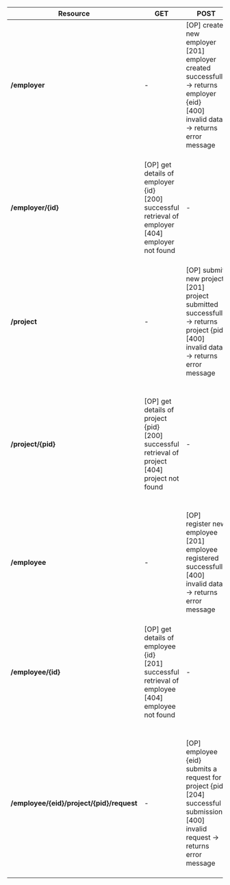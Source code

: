 
<style>
    .bold {
        font-weight: bold;
    }
</style>
<table>
  <thead>
    <tr>
      <th>Resource</th>
      <th>GET</th>
      <th>POST</th>
      <th>PUT</th>
      <th>DELETE</th>
    </tr>
  </thead>
  <tbody>
    <tr>
      <td class="bold">/employer</td>
      <td>-</td>
      <td>
        <div>[OP] create new employer</div>
        <div>[201] employer created successfully -> returns employer {eid}</div>
        <div>[400] invalid data -> returns error message</div>
      </td>
      <td>-</td>
      <td>-</td>
    </tr>
    <tr>
      <td class="bold">/employer/{id}</td>
      <td>
        <div>[OP] get details of employer {id}</div>
        <div>[200] successful retrieval of employer</div>
        <div>[404] employer not found</div>
      </td>
      <td>-</td>
      <td>
        <div>[OP] update details of employer {id}</div>
        <div>[204] successful update</div>
        <div>[409] some fields can not be updated</div>
      </td>
      <td>
        <div>[OP] delete employer {id}</div>
        <div>[204] successful deletion</div>
        <div>[404] employer not found</div>
      </td>
    </tr>
    <tr>
      <td class="bold">/project</td>
      <td>-</td>
      <td>
        <div>[OP] submit new project</div>
        <div>[201] project submitted successfully -> returns project {pid}</div>
        <div>[400] invalid data -> returns error message</div>
      </td>
      <td>-</td>
      <td>-</td>
    </tr>
    <tr>
      <td class="bold">/project/{pid}</td>
      <td>
        <div>[OP] get details of project {pid}</div>
        <div>[200] successful retrieval of project</div>
        <div>[404] project not found</div>
      </td>
      <td>-</td>
      <td>
        <div>[OP] update details of project {pid}</div>
        <div>[204] successful update of project detail</div>
        <div>[409] some fields can not be updated</div>
      </td>
      <td>
        <div>[OP] delete project {pid}</div>
        <div>[204] successful deletion</div>
        <div>[404] project not found</div>
      </td>
    </tr>
    <tr>
      <td class="bold">/employee</td>
      <td>-</td>
      <td>
        <div>[OP] register new employee</div>
        <div>[201] employee registered successfully</div>
        <div>[400] invalid data -> returns error message</div>
      </td>
      <td>-</td>
      <td>-</td>
    </tr>
    <tr>
      <td class="bold">/employee/{id}</td>
      <td>
        <div>[OP] get details of employee {id}</div>
        <div>[201] successful retrieval of employee</div>
        <div>[404] employee not found</div>
      </td>
      <td>-</td>
      <td>
        <div>[OP] update details of employee {id}</div>
        <div>[204] successful update</div>
        <div>[409] some fields can not be updated</div>
      </td>
      <td>
        <div>[OP] delete employee {id}</div>
        <div>[204] successful deletion</div>
        <div>[404] employee not found</div>
      </td>
    </tr>
    <tr>
      <td class="bold">/employee/{eid}/project/{pid}/request</td>
      <td>-</td>
      <td>
        <div>[OP] employee {eid} submits a request for project {pid}</div>
        <div>[204] successful submission</div>
        <div>[400] invalid request -> returns error message</div>
      </td>
      <td>-</td>
      <td>
        <div>[OP] employee {eid} removes their request on project {pid}</div>
        <div>[204] successful deletion</div>
        <div>[404] request on project for this employee not found</div>
      </td>
    </tr>
  </tbody>
</table>